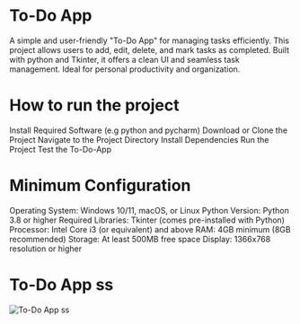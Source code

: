 # To-Do App
A simple and user-friendly "To-Do App" for managing tasks efficiently. This project allows users to add, edit, delete, and mark tasks as completed. Built with python and Tkinter, it offers a clean UI and seamless task management. Ideal for personal productivity and organization.
# How to run the project
Install Required Software (e.g python and pycharm)
Download or Clone the Project
Navigate to the Project Directory
Install Dependencies
Run the Project
Test the To-Do-App
# Minimum Configuration
Operating System: Windows 10/11, macOS, or Linux
Python Version: Python 3.8 or higher
Required Libraries: Tkinter (comes pre-installed with Python)
Processor: Intel Core i3 (or equivalent) and above
RAM: 4GB minimum (8GB recommended)
Storage: At least 500MB free space
Display: 1366x768 resolution or higher
# To-Do App ss
![To-Do App ss](https://github.com/user-attachments/assets/88556232-a12a-4e79-8842-0c9ba4dbe968)
